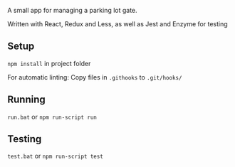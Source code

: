 A small app for managing a parking lot gate.

Written with React, Redux and Less, as well as Jest and Enzyme for testing

## Setup

`npm install` in project folder

For automatic linting: Copy files in `.githooks` to `.git/hooks/`

## Running

`run.bat` or `npm run-script run`

## Testing

`test.bat` or `npm run-script test`
